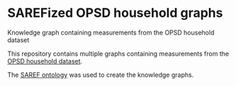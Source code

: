 # SAREFized OPSD household graphs
 Knowledge graph containing measurements from the OPSD household dataset

This repository contains multiple graphs containing measurements from the [OPSD household dataset](https://data.open-power-system-data.org/household_data/2020-04-15).

The [SAREF ontology](https://saref.etsi.org/) was used to create the knowledge graphs. 
